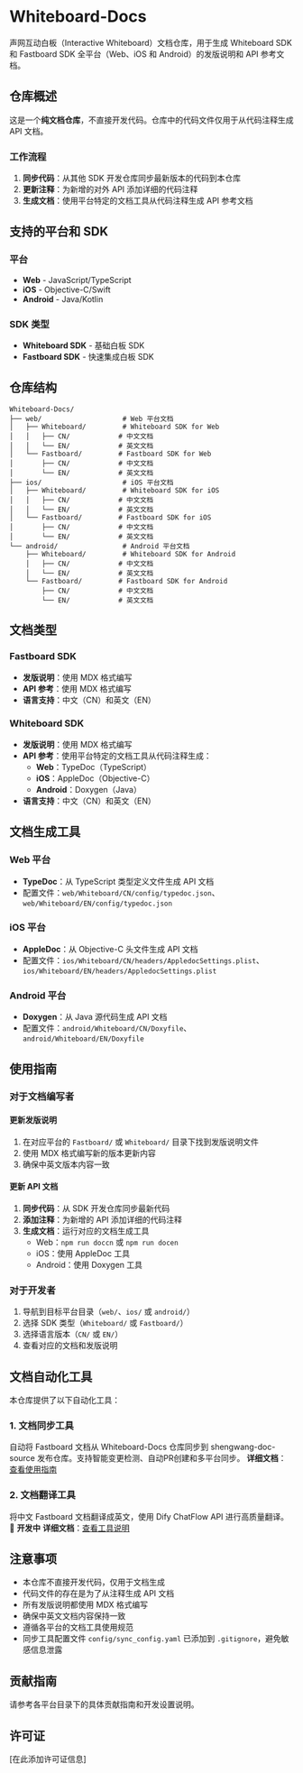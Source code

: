 # Whiteboard-Docs

声网互动白板（Interactive Whiteboard）文档仓库，用于生成 Whiteboard SDK 和 Fastboard SDK 全平台（Web、iOS 和 Android）的发版说明和 API 参考文档。

## 仓库概述

这是一个**纯文档仓库**，不直接开发代码。仓库中的代码文件仅用于从代码注释生成 API 文档。

### 工作流程

1. **同步代码**：从其他 SDK 开发仓库同步最新版本的代码到本仓库
2. **更新注释**：为新增的对外 API 添加详细的代码注释
3. **生成文档**：使用平台特定的文档工具从代码注释生成 API 参考文档

## 支持的平台和 SDK

### 平台
- **Web** - JavaScript/TypeScript
- **iOS** - Objective-C/Swift
- **Android** - Java/Kotlin

### SDK 类型
- **Whiteboard SDK** - 基础白板 SDK
- **Fastboard SDK** - 快速集成白板 SDK

## 仓库结构

```
Whiteboard-Docs/
├── web/                    # Web 平台文档
│   ├── Whiteboard/         # Whiteboard SDK for Web
│   │   ├── CN/            # 中文文档
│   │   └── EN/            # 英文文档
│   └── Fastboard/         # Fastboard SDK for Web
│       ├── CN/            # 中文文档
│       └── EN/            # 英文文档
├── ios/                    # iOS 平台文档
│   ├── Whiteboard/         # Whiteboard SDK for iOS
│   │   ├── CN/            # 中文文档
│   │   └── EN/            # 英文文档
│   └── Fastboard/         # Fastboard SDK for iOS
│       ├── CN/            # 中文文档
│       └── EN/            # 英文文档
└── android/                # Android 平台文档
    ├── Whiteboard/         # Whiteboard SDK for Android
    │   ├── CN/            # 中文文档
    │   └── EN/            # 英文文档
    └── Fastboard/         # Fastboard SDK for Android
        ├── CN/            # 中文文档
        └── EN/            # 英文文档
```

## 文档类型

### Fastboard SDK
- **发版说明**：使用 MDX 格式编写
- **API 参考**：使用 MDX 格式编写
- **语言支持**：中文（CN）和英文（EN）

### Whiteboard SDK
- **发版说明**：使用 MDX 格式编写
- **API 参考**：使用平台特定的文档工具从代码注释生成：
  - **Web**：TypeDoc（TypeScript）
  - **iOS**：AppleDoc（Objective-C）
  - **Android**：Doxygen（Java）
- **语言支持**：中文（CN）和英文（EN）

## 文档生成工具

### Web 平台
- **TypeDoc**：从 TypeScript 类型定义文件生成 API 文档
- 配置文件：`web/Whiteboard/CN/config/typedoc.json`、`web/Whiteboard/EN/config/typedoc.json`

### iOS 平台
- **AppleDoc**：从 Objective-C 头文件生成 API 文档
- 配置文件：`ios/Whiteboard/CN/headers/AppledocSettings.plist`、`ios/Whiteboard/EN/headers/AppledocSettings.plist`

### Android 平台
- **Doxygen**：从 Java 源代码生成 API 文档
- 配置文件：`android/Whiteboard/CN/Doxyfile`、`android/Whiteboard/EN/Doxyfile`

## 使用指南

### 对于文档编写者

#### 更新发版说明
1. 在对应平台的 `Fastboard/` 或 `Whiteboard/` 目录下找到发版说明文件
2. 使用 MDX 格式编写新的版本更新内容
3. 确保中英文版本内容一致

#### 更新 API 文档
1. **同步代码**：从 SDK 开发仓库同步最新代码
2. **添加注释**：为新增的 API 添加详细的代码注释
3. **生成文档**：运行对应的文档生成工具
   - Web：`npm run doccn` 或 `npm run docen`
   - iOS：使用 AppleDoc 工具
   - Android：使用 Doxygen 工具

### 对于开发者
1. 导航到目标平台目录（`web/`、`ios/` 或 `android/`）
2. 选择 SDK 类型（`Whiteboard/` 或 `Fastboard/`）
3. 选择语言版本（`CN/` 或 `EN/`）
4. 查看对应的文档和发版说明

## 文档自动化工具

本仓库提供了以下自动化工具：

### 1. 文档同步工具
自动将 Fastboard 文档从 Whiteboard-Docs 仓库同步到 shengwang-doc-source 发布仓库。支持智能变更检测、自动PR创建和多平台同步。
**详细文档**：[查看使用指南](tools/sync-fastboard/README.md)

### 2. 文档翻译工具
将中文 Fastboard 文档翻译成英文，使用 Dify ChatFlow API 进行高质量翻译。🚧 **开发中**
**详细文档**：[查看工具说明](tools/translate-fastboard/README.md)


## 注意事项

- 本仓库不直接开发代码，仅用于文档生成
- 代码文件的存在是为了从注释生成 API 文档
- 所有发版说明都使用 MDX 格式编写
- 确保中英文文档内容保持一致
- 遵循各平台的文档工具使用规范
- 同步工具配置文件 `config/sync_config.yaml` 已添加到 `.gitignore`，避免敏感信息泄露

## 贡献指南

请参考各平台目录下的具体贡献指南和开发设置说明。

## 许可证

[在此添加许可证信息] 